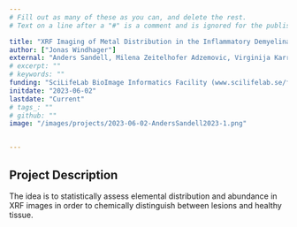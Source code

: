 ```yaml
---
# Fill out as many of these as you can, and delete the rest.
# Text on a line after a "#" is a comment and is ignored for the published page.

title: "XRF Imaging of Metal Distribution in the Inflammatory Demyelinating Lesions in the EAE mouse - Animal Model of Multiple Sclerosis"
author: ["Jonas Windhager"]
external: "Anders Sandell, Milena Zeitelhofer Adzemovic, Virginija Karrenbauer"
# excerpt: ""
# keywords: ""
funding: "SciLifeLab BioImage Informatics Facility (www.scilifelab.se/facilities/bioimage-informatics)"
initdate: "2023-06-02"
lastdate: "Current"
# tags_: ""
# github: ""
image: "/images/projects/2023-06-02-AndersSandell2023-1.png"


---
```


## Project Description
The idea is to statistically assess elemental distribution and abundance in XRF images in order to chemically distinguish between lesions and healthy tissue.